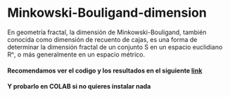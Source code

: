# Minkowski-Bouligand-dimension
En geometría fractal, la dimensión de Minkowski-Bouligand, también conocida como dimensión de recuento de cajas, es una forma de determinar la dimensión fractal de un conjunto S en un espacio euclidiano Rⁿ, o más generalmente en un espacio métrico.

#### Recomendamos ver el codigo y los resultados en el siguiente [link](https://github.com/USHIERU/Minkowski-Bouligand-dimension/blob/master/Minkowski_Bouligand_dimension.ipynb)
#### Y probarlo en COLAB si no quieres instalar nada
